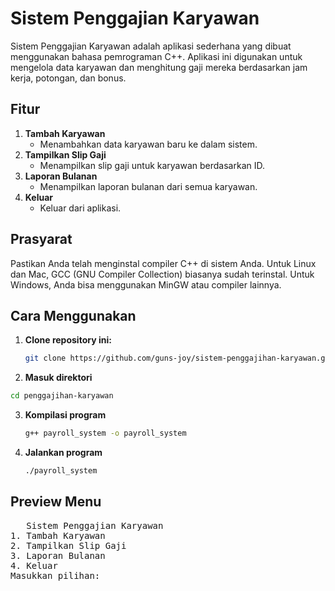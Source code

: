 # Sistem Penggajian Karyawan

Sistem Penggajian Karyawan adalah aplikasi sederhana yang dibuat menggunakan bahasa pemrograman C++. Aplikasi ini digunakan untuk mengelola data karyawan dan menghitung gaji mereka berdasarkan jam kerja, potongan, dan bonus.

## Fitur

1. **Tambah Karyawan**
   - Menambahkan data karyawan baru ke dalam sistem.
2. **Tampilkan Slip Gaji**
   - Menampilkan slip gaji untuk karyawan berdasarkan ID.
3. **Laporan Bulanan**
   - Menampilkan laporan bulanan dari semua karyawan.
4. **Keluar**
   - Keluar dari aplikasi.

## Prasyarat

Pastikan Anda telah menginstal compiler C++ di sistem Anda. Untuk Linux dan Mac, GCC (GNU Compiler Collection) biasanya sudah terinstal. Untuk Windows, Anda bisa menggunakan MinGW atau compiler lainnya.

## Cara Menggunakan

1. **Clone repository ini:**
   ```sh
   git clone https://github.com/guns-joy/sistem-penggajihan-karyawan.git
   ```
2. **Masuk direktori**
  ```sh 
 cd penggajihan-karyawan
   ```
3. **Kompilasi program**
   ```sh
   g++ payroll_system -o payroll_system
   ```
4. **Jalankan program**
   ```sh
   ./payroll_system
   ```
## Preview Menu 

<pre>
   Sistem Penggajian Karyawan
1. Tambah Karyawan
2. Tampilkan Slip Gaji
3. Laporan Bulanan
4. Keluar
Masukkan pilihan: 
</pre>
